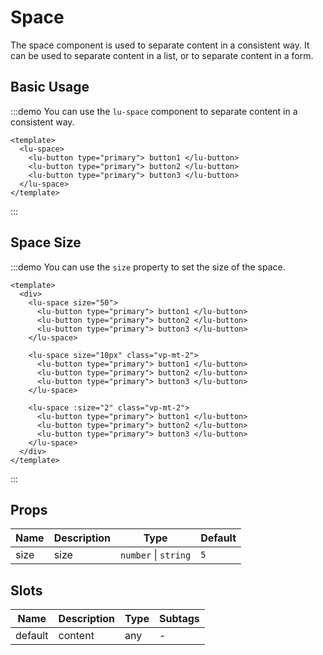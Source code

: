 # Space

The space component is used to separate content in a consistent way. It can be used to separate content in a list, or to separate content in a form.

## Basic Usage

:::demo You can use the `lu-space` component to separate content in a consistent way.

```vue
<template>
  <lu-space>
    <lu-button type="primary"> button1 </lu-button>
    <lu-button type="primary"> button2 </lu-button>
    <lu-button type="primary"> button3 </lu-button>
  </lu-space>
</template>
```

:::

## Space Size

:::demo You can use the `size` property to set the size of the space.

```vue
<template>
  <div>
    <lu-space size="50">
      <lu-button type="primary"> button1 </lu-button>
      <lu-button type="primary"> button2 </lu-button>
      <lu-button type="primary"> button3 </lu-button>
    </lu-space>

    <lu-space size="10px" class="vp-mt-2">
      <lu-button type="primary"> button1 </lu-button>
      <lu-button type="primary"> button2 </lu-button>
      <lu-button type="primary"> button3 </lu-button>
    </lu-space>

    <lu-space :size="2" class="vp-mt-2">
      <lu-button type="primary"> button1 </lu-button>
      <lu-button type="primary"> button2 </lu-button>
      <lu-button type="primary"> button3 </lu-button>
    </lu-space>
  </div>
</template>
```

:::

## Props

| Name | Description | Type                 | Default |
| ---- | ----------- | -------------------- | ------- |
| size | size        | `number` \| `string` | `5`     |

## Slots

| Name    | Description | Type | Subtags |
| ------- | ----------- | ---- | ------- |
| default | content     | any  | -       |
